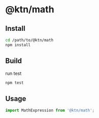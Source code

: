 # @ktn/math

## Install

```bash
cd /path/to/@ktn/math
npm install
```

## Build

run test

```bash
npm test
```

## Usage


```javascript
import MathExpression from '@ktn/math';
```
